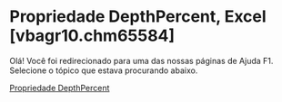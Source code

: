 
# Propriedade DepthPercent, Excel [vbagr10.chm65584]

Olá! Você foi redirecionado para uma das nossas páginas de Ajuda F1. Selecione o tópico que estava procurando abaixo.

[Propriedade DepthPercent](http://msdn.microsoft.com/library/b8c8f784-bc30-cc20-604d-5627b570c1f2%28Office.15%29.aspx)
